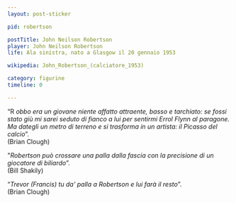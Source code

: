 ```yaml
---
layout: post-sticker

pid: robertson

postTitle: John Neilson Robertson
player: John Neilson Robertson
life: Ala sinistra, nato a Glasgow il 20 gennaio 1953

wikipedia: John_Robertson_(calciatore_1953)

category: figurine
timeline: 0

---
```

“R _obbo era un giovane niente affatto attraente, basso e tarchiato: se fossi stato giù mi sarei seduto di fianco a lui per sentirmi Errol Flynn al paragone. Ma dategli un metro di terreno e si trasforma in un artista: il Picasso del calcio_”.<br/>
(Brian Clough)

"_Robertson può crossare una palla dalla fascia con la precisione di un giocatore di biliardo_”.
<br/>(Bill Shakily)


“_Trevor (Francis) tu da' palla a Robertson e lui farà il resto_”.
<br/>(Brian Clough)
